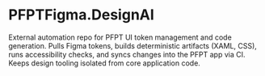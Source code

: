# PFPTFigma.DesignAI
External automation repo for PFPT UI token management and code generation. Pulls Figma tokens, builds deterministic artifacts (XAML, CSS), runs accessibility checks, and syncs changes into the PFPT app via CI. Keeps design tooling isolated from core application code.
